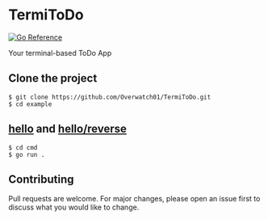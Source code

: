# TermiToDo
[![Go Reference](https://pkg.go.dev/badge/golang.org/x/example.svg)](https://pkg.go.dev/golang.org/x/example)

Your terminal-based ToDo App

## Clone the project

```
$ git clone https://github.com/Overwatch01/TermiToDo.git
$ cd example
```

## [hello](hello/) and [hello/reverse](hello/reverse/)

```
$ cd cmd
$ go run .
```

## Contributing

Pull requests are welcome. For major changes, please open an issue first
to discuss what you would like to change.

